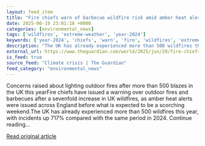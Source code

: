 ```yaml
---
layout: feed_item
title: "Fire chiefs warn of barbecue wildfire risk amid amber heat alerts in England"
date: 2025-06-19 23:01:18 +0000
categories: [environmental_news]
tags: ['wildfires', 'extreme-weather', 'year-2024']
keywords: ['year-2024', 'chiefs', 'warn', 'fire', 'wildfires', 'extreme-weather']
description: "The UK has already experienced more than 500 wildfires this year, with incidents up 717% compared with the same period in 2024"
external_url: https://www.theguardian.com/world/2025/jun/20/fire-chiefs-warn-of-barbecue-wildfire-risk-amid-amber-heat-alerts-in-england
is_feed: true
source_feed: "Climate crisis | The Guardian"
feed_category: "environmental_news"
---
```


Concerns raised about lighting outdoor fires after more than 500 blazes in the UK this yearFire chiefs have issued a warning over outdoor fires and barbecues after a sevenfold increase in UK wildfires, as amber heat alerts were issued across England before what is expected to be a scorching weekend.The UK has already experienced more than 500 wildfires this year, with incidents up 717% compared with the same period in 2024. Continue reading...

[Read original article](https://www.theguardian.com/world/2025/jun/20/fire-chiefs-warn-of-barbecue-wildfire-risk-amid-amber-heat-alerts-in-england)
